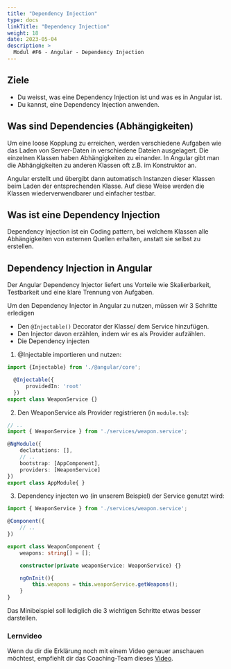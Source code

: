 ```yaml
---
title: "Dependency Injection"
type: docs
linkTitle: "Dependency Injection"
weight: 18
date: 2023-05-04
description: >
  Modul #F6 - Angular - Dependency Injection
---
```

## Ziele
* Du weisst, was eine Dependency Injection ist und was es in Angular ist.
* Du kannst, eine Dependency Injection anwenden.

## Was sind Dependencies (Abhängigkeiten)
Um eine loose Kopplung zu erreichen, werden verschiedene Aufgaben wie das Laden von Server-Daten in verschiedene Dateien ausgelagert. Die einzelnen Klassen haben Abhängigkeiten zu einander. In Angular gibt man die Abhängigkeiten zu anderen Klassen oft z.B. im Konstruktor an.

Angular erstellt und übergibt dann automatisch Instanzen dieser Klassen beim Laden der entsprechenden Klasse.
Auf diese Weise werden die Klassen wiederverwendbarer und einfacher testbar.

## Was ist eine Dependency Injection
Dependency Injection ist ein Coding pattern, bei welchem Klassen alle Abhängigkeiten von externen Quellen erhalten, anstatt sie selbst zu erstellen.

## Dependency Injection in Angular
Der Angular Dependency Injector liefert uns Vorteile wie Skalierbarkeit, Testbarkeit und eine klare Trennung von Aufgaben.

Um den Dependency Injector in Angular zu nutzen, müssen wir 3 Schritte erledigen

* Den `@Injectable()` Decorator der Klasse/ dem Service hinzufügen.
* Den Injector davon erzählen, indem wir es als Provider aufzählen.
* Die Dependency injecten

1. @Injectable importieren und nutzen:
  ```typescript
  import {Injectable} from './@angular/core';

    @Injectable({
        providedIn: 'root'
    })
export class WeaponService {}
  ```
2. Den WeaponService als Provider registrieren (in `module.ts`):
```typescript
// ..
import { WeaponService } from './services/weapon.service';

@NgModule({
    declatations: [],
    // ..
    bootstrap: [AppComponent],
    providers: [WeaponService]
})
export class AppModule{ }
```
3. Dependency injecten wo (in unserem Beispiel) der Service genutzt wird:
```typescript
import { WeaponService } from './services/weapon.service';

@Component({
    // ..
})

export class WeaponComponent {
    weapons: string[] = [];

    constructor(private weaponService: WeaponService) {}

    ngOnInit(){
        this.weapons = this.weaponService.getWeapons();
    }
}
```
Das Minibeispiel soll lediglich die 3 wichtigen Schritte etwas besser darstellen.

### Lernvideo
Wenn du dir die Erklärung noch mit einem Video genauer anschauen möchtest, empfiehlt dir das Coaching-Team dieses
[Video](https://www.youtube.com/watch?v=yunF2PgJlHU).
